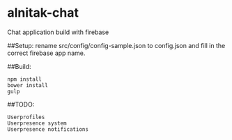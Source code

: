 # alnitak-chat
Chat application build with firebase

##Setup:
rename src/config/config-sample.json to config.json and fill in the correct firebase app name.

##Build:
```console
npm install
bower install
gulp
```

##TODO:
```list
Userprofiles
Userpresence system
Userpresence notifications
```
